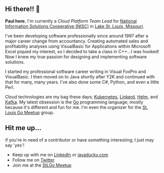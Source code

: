 ## Hi there!! 👋

**Paul here.**  I'm currently a _Cloud Platform Team Lead_ for [National Information Solutions Cooperative (NISC)](https://www.nisc.coop/) in [Lake St. Louis, Missouri](https://www.google.com/maps/place/Lake+St+Louis+Township,+MO/@38.7795132,-90.8021833,13z/data=!3m1!4b1!4m5!3m4!1s0x87decfcc7aa7233f:0xac516ecc09368107!8m2!3d38.7866812!4d-90.762788).

I've been developing software professionally since around 1997 after a major career change from accountancy.  Creating automated sales and profitability analyses using VisualBasic for Applications within Microsoft Excel piqued my interest, so I decided to take a class in C++...I was hooked!  Now I knew my true passion for designing and implementing software solutions.

I started my professional software career writing in Visual FoxPro and VisualBasic.  I then moved on to Java shortly after Y2K and continued with that for many, many years.  I've also done some C#, Python, and even a little Perl. 

Cloud technologies are my bag these days; [Kubernetes](https://kubernetes.io/), [Linkerd](https://linkerd.io/), [Helm](https://helm.sh/), and [Kafka](https://kafka.apache.org/).  My latest obsession is the [Go](https://golang.org/) programming language; mostly because it's different and fun for me.  I'm even the organizer for the [St. Louis Go Meetup](https://www.meetup.com/StL-Go/) group.

## Hit me up...
if you're in need of a contributor or have something interesting; I just may say 'yes'!

* Keep up with me on [LinkedIn](https://www.linkedin.com/in/pabalogh/) or [javaducky.com](https://javaducky.com/)
* Follow me on [Twitter](https://twitter.com/javaducky)
* Join me at the [StLGo Meetup](https://www.meetup.com/StL-Go/)
